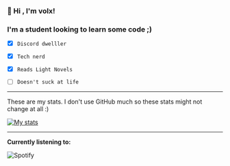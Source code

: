 ### 👋 Hi , I'm volx!

###  I'm a student looking to learn some code ;) ###

- [x] `Discord dwelller`

- [x] `Tech nerd`

- [x] `Reads Light Novels`

- [ ] `Doesn't suck at life`

-----



These are my stats. I don't use GitHub much so these stats might not change at all :)


[![My stats](https://github-readme-stats.vercel.app/api?username=vo1x&show_icons=true&theme=material-palenight)](https://github.com/anuraghazra/github-readme-stats)

-----

**Currently listening to:**

![Spotify](https://novatorema.vercel.app/api/spotify)

